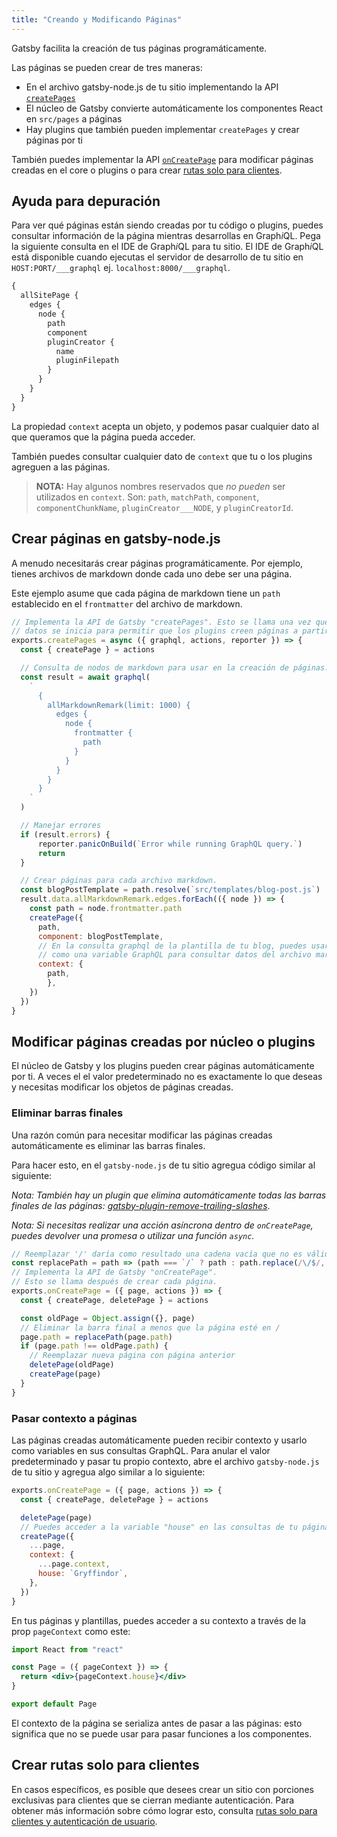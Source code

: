 ```yaml
---
title: "Creando y Modificando Páginas"
---
```


Gatsby facilita la creación de tus páginas programáticamente.

Las páginas se pueden crear de tres maneras:

- En el archivo gatsby-node.js de tu sitio implementando la API 
[`createPages`](/docs/node-apis/#createPages)
- El núcleo de Gatsby convierte automáticamente los componentes React en `src/pages` a páginas
- Hay plugins que también pueden implementar `createPages` y crear páginas por ti

También puedes implementar la API [`onCreatePage`](/docs/node-apis/#onCreatePage)
para modificar páginas creadas en el core o plugins o para crear [rutas solo para clientes](/docs/building-apps-with-gatsby/).

## Ayuda para depuración

Para ver qué páginas están siendo creadas por tu código o plugins, puedes consultar
información de la página mientras desarrollas en Graph*i*QL. Pega la siguiente consulta 
en el IDE de Graph*i*QL para tu sitio. El IDE de Graph*i*QL está disponible cuando 
ejecutas el servidor de desarrollo de tu sitio en `HOST:PORT/___graphql` 
ej. `localhost:8000/___graphql`.

```graphql
{
  allSitePage {
    edges {
      node {
        path
        component
        pluginCreator {
          name
          pluginFilepath
        }
      }
    }
  }
}
```

La propiedad `context` acepta un objeto, y podemos pasar cualquier dato al que queramos que la página pueda acceder.

También puedes consultar cualquier dato de `context` que tu o los plugins agreguen a las páginas.

> **NOTA:** Hay algunos nombres reservados que _no pueden_ ser utilizados en `context`. Son: `path`, `matchPath`, `component`, `componentChunkName`, `pluginCreator___NODE`, y `pluginCreatorId`.

## Crear páginas en gatsby-node.js

A menudo necesitarás crear páginas programáticamente. Por ejemplo, tienes
archivos de markdown donde cada uno debe ser una página.

Este ejemplo asume que cada página de markdown tiene un `path` establecido en el `frontmatter`
del archivo de markdown.

```javascript:title=gatsby-node.js
// Implementa la API de Gatsby "createPages". Esto se llama una vez que la capa de
// datos se inicia para permitir que los plugins creen páginas a partir de datos.
exports.createPages = async ({ graphql, actions, reporter }) => {
  const { createPage } = actions

  // Consulta de nodos de markdown para usar en la creación de páginas.
  const result = await graphql(
    `
      {
        allMarkdownRemark(limit: 1000) {
          edges {
            node {
              frontmatter {
                path
              }
            }
          }
        }
      }
    `
  )

  // Manejar errores
  if (result.errors) {
      reporter.panicOnBuild(`Error while running GraphQL query.`)
      return
  }

  // Crear páginas para cada archivo markdown.
  const blogPostTemplate = path.resolve(`src/templates/blog-post.js`)
  result.data.allMarkdownRemark.edges.forEach(({ node }) => {
    const path = node.frontmatter.path
    createPage({
      path,
      component: blogPostTemplate,
      // En la consulta graphql de la plantilla de tu blog, puedes usar path
      // como una variable GraphQL para consultar datos del archivo markdown.
      context: {
        path,
        },
    })
  })
}
```

## Modificar páginas creadas por núcleo o plugins

El núcleo de Gatsby y los plugins pueden crear páginas automáticamente por ti. A veces el
el valor predeterminado no es exactamente lo que deseas y necesitas modificar los objetos 
de páginas creadas.

### Eliminar barras finales

Una razón común para necesitar modificar las páginas creadas automáticamente es eliminar
las barras finales.

Para hacer esto, en el `gatsby-node.js` de tu sitio agregua código similar al siguiente:

_Nota: También hay un plugin que elimina automáticamente todas las barras finales de las páginas:
[gatsby-plugin-remove-trailing-slashes](/packages/gatsby-plugin-remove-trailing-slashes/)_.

_Nota: Si necesitas realizar una acción asíncrona dentro de `onCreatePage`, puedes devolver una promesa o utilizar una función `async`._

```javascript:title=gatsby-node.js
// Reemplazar '/' daría como resultado una cadena vacía que no es válida
const replacePath = path => (path === `/` ? path : path.replace(/\/$/, ``))
// Implementa la API de Gatsby "onCreatePage".
// Esto se llama después de crear cada página.
exports.onCreatePage = ({ page, actions }) => {
  const { createPage, deletePage } = actions

  const oldPage = Object.assign({}, page)
  // Eliminar la barra final a menos que la página esté en /
  page.path = replacePath(page.path)
  if (page.path !== oldPage.path) {
    // Reemplazar nueva página con página anterior
    deletePage(oldPage)
    createPage(page)
  }
}
```

### Pasar contexto a páginas

Las páginas creadas automáticamente pueden recibir contexto y usarlo como variables en sus consultas GraphQL. Para anular el valor predeterminado y pasar tu propio contexto, abre el archivo `gatsby-node.js` de tu sitio y agregua algo similar a lo siguiente:

```javascript:title=gatsby-node.js
exports.onCreatePage = ({ page, actions }) => {
  const { createPage, deletePage } = actions

  deletePage(page)
  // Puedes acceder a la variable "house" en las consultas de tu página ahora
  createPage({
    ...page,
    context: {
      ...page.context,
      house: `Gryffindor`,
    },
  })
}
```

En tus páginas y plantillas, puedes acceder a su contexto a través de la prop `pageContext` como este:

```jsx
import React from "react"

const Page = ({ pageContext }) => {
  return <div>{pageContext.house}</div>
}

export default Page
```

El contexto de la página se serializa antes de pasar a las páginas: esto significa que no se puede usar para pasar funciones a los componentes.

## Crear rutas solo para clientes

En casos específicos, es posible que desees crear un sitio con porciones exclusivas para clientes que se cierran mediante autenticación. Para obtener más información sobre cómo lograr esto, consulta [rutas solo para clientes y autenticación de usuario](https://www.gatsbyjs.org/docs/client-only-routes-and-user-authentication/).
